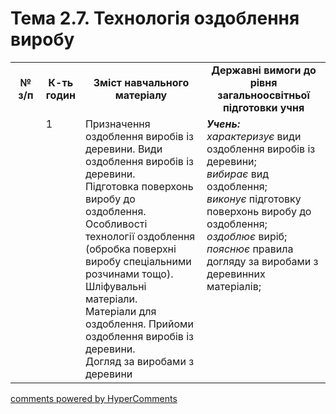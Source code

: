 <div id="hypercomments_widget" class="js-hypercomments-widget invisible"></div>

# Тема 2.7.   Технологія оздоблення виробу


<table>
  <tr>
    <td width="10%" align="center"><b>№ з/п</b></td>
    <td width="10%" align="center"><b>К-ть годин</b></td>
    <td width="40%" align="center"><b>Зміст навчального матеріалу</b></td>
    <td width="40%" align="center"><b>Державні вимоги до рівня загальноосвітньої підготовки учня</b></td>
  </tr>
  <tr>
<td width="10%" style="vertical-align:top !important;"></td>
<td width="10%" style="vertical-align:top !important;">1</td>
    <td width="40%" style="vertical-align:top !important;">
Призначення оздоблення виробів із деревини. Види оздоблення виробів із деревини. <br>
Підготовка поверхонь виробу до оздоблення. Особливості технології оздоблення (обробка поверхні виробу спеціальними розчинами тощо).     Шліфувальні  матеріали.  <br>
Матеріали для оздоблення. Прийоми оздоблення виробів із деревини.  <br>
Догляд за виробами з деревини 
</td>
    <td width="40%" style="vertical-align:top !important;">
<i><b>Учень:</b></i><br>
<i>характеризує</i> види оздоблення виробів із деревини;<br>
<i>вибирає</i> вид оздоблення;<br>
<i>виконує</i> підготовку поверхонь виробу до оздоблення; <br>
<i>оздоблює</i> виріб;<br>
<i>пояснює</i> правила  догляду за виробами з деревинних матеріалів;
</td>
  </tr>
</table>

<div class="js-hypercomments-container">
<a href="http://hypercomments.com" class="hc-link" title="comments widget">comments powered by HyperComments</a>
</div>